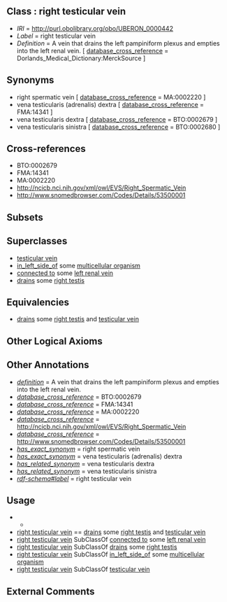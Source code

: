 
## Class : right testicular vein

 * *IRI* = http://purl.obolibrary.org/obo/UBERON_0000442
 * *Label* = right testicular vein
 * *Definition* = A vein that drains the left pampiniform plexus and empties into the left renal vein. [ [database_cross_reference](../../ef/oboInOwl#hasDbXref.md) = Dorlands_Medical_Dictionary:MerckSource ]

## Synonyms

 * right spermatic vein [ [database_cross_reference](../../ef/oboInOwl#hasDbXref.md) = MA:0002220 ]
 * vena testicularis (adrenalis) dextra [ [database_cross_reference](../../ef/oboInOwl#hasDbXref.md) = FMA:14341 ]
 * vena testicularis dextra [ [database_cross_reference](../../ef/oboInOwl#hasDbXref.md) = BTO:0002679 ]
 * vena testicularis sinistra [ [database_cross_reference](../../ef/oboInOwl#hasDbXref.md) = BTO:0002680 ]

## Cross-references

 * BTO:0002679
 * FMA:14341
 * MA:0002220
 * http://ncicb.nci.nih.gov/xml/owl/EVS/Right_Spermatic_Vein
 * http://www.snomedbrowser.com/Codes/Details/53500001

## Subsets


## Superclasses

 * [testicular vein](../../UBERON/44/UBERON_0001144.md)
 * [in_left_side_of](../../BSPO/20/BSPO_0000120.md) some [multicellular organism](../../UBERON/68/UBERON_0000468.md)
 * [connected to](../../RO/70/RO_0002170.md) some [left renal vein](../../UBERON/42/UBERON_0001142.md)
 * [drains](../../RO/79/RO_0002179.md) some [right testis](../../UBERON/34/UBERON_0004534.md)

## Equivalencies

 * [drains](../../RO/79/RO_0002179.md) some [right testis](../../UBERON/34/UBERON_0004534.md) and [testicular vein](../../UBERON/44/UBERON_0001144.md)

## Other Logical Axioms


## Other Annotations

 * *[definition](../../IAO/15/IAO_0000115.md)* = A vein that drains the left pampiniform plexus and empties into the left renal vein.
 * *[database_cross_reference](../../ef/oboInOwl#hasDbXref.md)* = BTO:0002679
 * *[database_cross_reference](../../ef/oboInOwl#hasDbXref.md)* = FMA:14341
 * *[database_cross_reference](../../ef/oboInOwl#hasDbXref.md)* = MA:0002220
 * *[database_cross_reference](../../ef/oboInOwl#hasDbXref.md)* = http://ncicb.nci.nih.gov/xml/owl/EVS/Right_Spermatic_Vein
 * *[database_cross_reference](../../ef/oboInOwl#hasDbXref.md)* = http://www.snomedbrowser.com/Codes/Details/53500001
 * *[has_exact_synonym](../../ym/oboInOwl#hasExactSynonym.md)* = right spermatic vein
 * *[has_exact_synonym](../../ym/oboInOwl#hasExactSynonym.md)* = vena testicularis (adrenalis) dextra
 * *[has_related_synonym](../../ym/oboInOwl#hasRelatedSynonym.md)* = vena testicularis dextra
 * *[has_related_synonym](../../ym/oboInOwl#hasRelatedSynonym.md)* = vena testicularis sinistra
 * *[rdf-schema#label](../../el/rdf-schema#label.md)* = right testicular vein

## Usage

 * -
 * [right testicular vein](../../UBERON/42/UBERON_0000442.md) == [drains](../../RO/79/RO_0002179.md) some [right testis](../../UBERON/34/UBERON_0004534.md) and [testicular vein](../../UBERON/44/UBERON_0001144.md)
 * [right testicular vein](../../UBERON/42/UBERON_0000442.md) SubClassOf [connected to](../../RO/70/RO_0002170.md) some [left renal vein](../../UBERON/42/UBERON_0001142.md)
 * [right testicular vein](../../UBERON/42/UBERON_0000442.md) SubClassOf [drains](../../RO/79/RO_0002179.md) some [right testis](../../UBERON/34/UBERON_0004534.md)
 * [right testicular vein](../../UBERON/42/UBERON_0000442.md) SubClassOf [in_left_side_of](../../BSPO/20/BSPO_0000120.md) some [multicellular organism](../../UBERON/68/UBERON_0000468.md)
 * [right testicular vein](../../UBERON/42/UBERON_0000442.md) SubClassOf [testicular vein](../../UBERON/44/UBERON_0001144.md)

## External Comments

